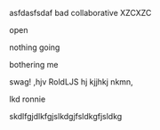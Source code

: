 asfdasfsdaf
bad
collaborative
XZCXZC

open

nothing going 

bothering me


swag!
,hjv
RoldLJS
hj
kjjhkj
nkmn,

lkd
ronnie

skdlfgjdlkfgjslkdgjfsldkgfjsldkg
